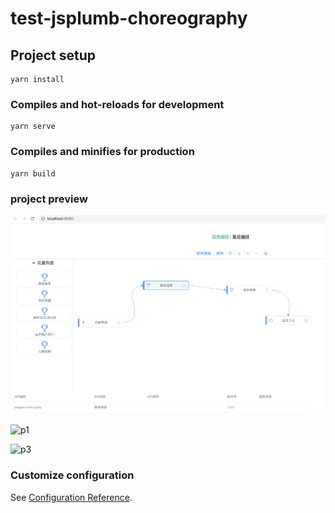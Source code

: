 # test-jsplumb-choreography

## Project setup

```
yarn install
```

### Compiles and hot-reloads for development

```
yarn serve
```

### Compiles and minifies for production

```
yarn build
```

### project preview

![image](https://github.com/WangHao1221/jsplumbWithVue/raw/master/src/assets/p2.png)

![p1](/Users/wanghao/Desktop/test-jsplumb-choreography/src/assets/p1.png)

![p3](/Users/wanghao/Desktop/test-jsplumb-choreography/src/assets/p3.png)

### Customize configuration

See [Configuration Reference](https://cli.vuejs.org/config/).
